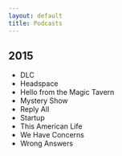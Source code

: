 ```yaml
---
layout: default
title: Podcasts
---
```


## 2015

* DLC
* Headspace
* Hello from the Magic Tavern
* Mystery Show
* Reply All
* Startup
* This American Life
* We Have Concerns
* Wrong Answers
